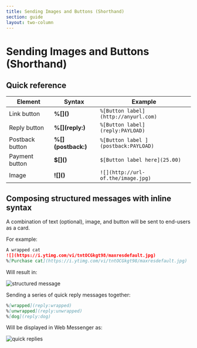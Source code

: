 ```yaml
---
title: Sending Images and Buttons (Shorthand)
section: guide
layout: two-column
---
```


# Sending Images and Buttons (Shorthand)

## Quick reference

Element  | Syntax | Example
--|---|--
 Link button | **%\[]()** | `%[Button label](http://anyurl.com)`
 Reply button | **%\[](reply:)** |  `%[Button label](reply:PAYLOAD)`
 Postback button | **%\[](postback:)**  |  `%[Button label ](postback:PAYLOAD)`
 Payment button | **$\[]()** | `$[Button label here](25.00)`
 Image | **!\[]()** | `![](http://url-of.the/image.jpg)`

## Composing structured messages with inline syntax

A combination of text (optional), image, and button will be sent to end-users as a card.

For example:

```markdown
A wrapped cat
![](https://i.ytimg.com/vi/tntOCGkgt98/maxresdefault.jpg)
%[Purchase cat](https://i.ytimg.com/vi/tntOCGkgt98/maxresdefault.jpg)
```

Will result in:

![structured message](/images/card.png)


Sending a series of quick reply messages together:

```markdown
%[wrapped](reply:wrapped)
%[unwrapped](reply:unwrapped)
%[dog](reply:dog)
```

Will be displayed in Web Messenger as:

![quick replies](/images/reply-options.png)

